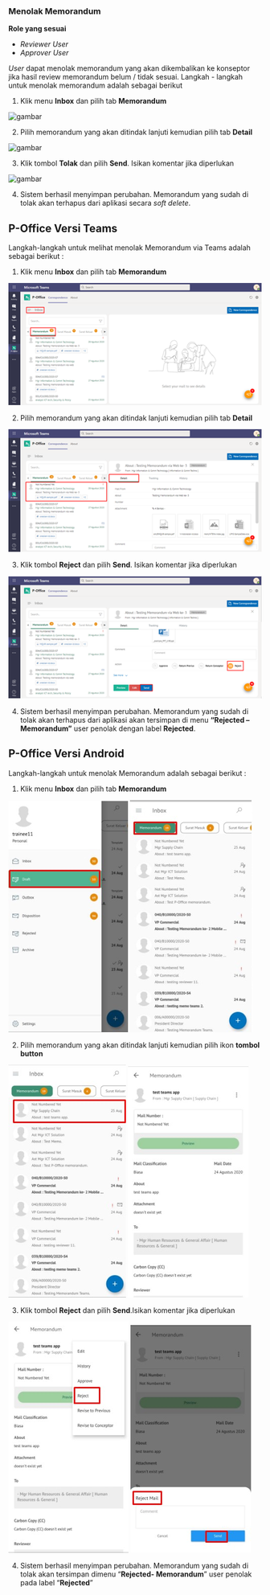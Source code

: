 ### Menolak Memorandum

**Role yang sesuai**

- *Reviewer User*
- *Approver User*

*User* dapat menolak memorandum yang akan dikembalikan ke konseptor jika hasil review memorandum belum / tidak sesuai. Langkah - langkah untuk menolak memorandum adalah sebagai berikut

1. Klik menu **Inbox** dan pilih tab **Memorandum**

![gambar](SC_Memorandum/MM44.png)

2. Pilih memorandum yang akan ditindak lanjuti kemudian pilih tab **Detail**

![gambar](SC_Memorandum/MM45.png)

3. Klik tombol **Tolak** dan pilih **Send**. Isikan komentar jika diperlukan

![gambar](SC_Memorandum/MM46.png)

4. Sistem berhasil menyimpan perubahan. Memorandum yang sudah di tolak akan terhapus dari aplikasi secara *soft delete*.

## **P-Office Versi Teams**

Langkah-langkah untuk melihat menolak Memorandum via Teams adalah sebagai berikut :

1. Klik menu **Inbox** dan pilih tab **Memorandum**

![gambar](Memorandum/MM_Teams/MM45.png)

2. Pilih memorandum yang akan ditindak lanjuti kemudian pilih tab **Detail**

![gambar](Memorandum/MM_Teams/MM46.png)

3. Klik tombol **Reject** dan pilih **Send**. Isikan komentar jika diperlukan

![gambar](Memorandum/MM_Teams/MM47.png)

4.	Sistem berhasil menyimpan perubahan. Memorandum yang sudah di tolak akan terhapus dari aplikasi akan tersimpan di menu **“Rejected – Memorandum”** user penolak dengan label **Rejected**.

## **P-Office Versi Android**

Langkah-langkah untuk menolak Memorandum adalah sebagai berikut :

1. Klik menu **Inbox** dan pilih tab **Memorandum**

![gambar](Memorandum/MM_Android/Tolakmemo/A01.jpg) ![gambar](Memorandum/MM_Android/Tolakmemo/A02.jpg)

2. Pilih memorandum yang akan ditindak lanjuti kemudian pilih ikon **tombol button**

![gambar](Memorandum/MM_Android/Tolakmemo/A03.jpg) ![gambar](Memorandum/MM_Android/Tolakmemo/A04.jpg)

3. Klik tombol **Reject** dan pilih **Send**.Isikan komentar jika diperlukan
   
![gambar](Memorandum/MM_Android/Tolakmemo/A05.jpg) ![gambar](Memorandum/MM_Android/Tolakmemo/A06.jpg)

4. Sistem berhasil menyimpan perubahan. Memorandum yang sudah di tolak akan tersimpan dimenu “**Rejected- Memorandum**” user penolak pada label “**Rejected**”
